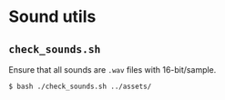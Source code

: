 # Sound utils

## `check_sounds.sh`

Ensure that all sounds are `.wav` files with 16-bit/sample.

```shell
$ bash ./check_sounds.sh ../assets/
```
